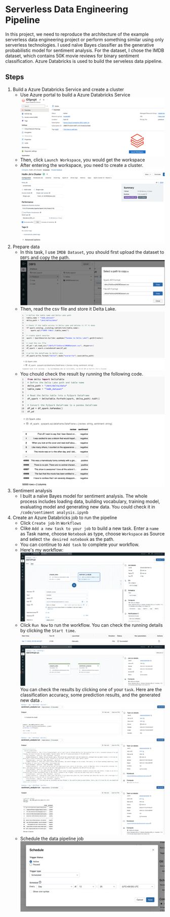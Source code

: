 # Serverless Data Engineering Pipeline
In this project, we need to reproduce the architecture of the example serverless data engineering project or perform something similar using only serverless technologies. I used naïve Bayes classifier as the generative probabilistic model for sentiment analysis. For the dataset, I chose the IMDB dataset, which contains 50K movie reviews for binary sentiment classification. Azure Databricks is used to build the serveless data pipeline.

## Steps
1. Build a Azure Databricks Service and create a cluster
   * Use Azure portal to build a Azure Databricks Service
   ![databrciks](https://github.com/JuliaJHL/imgs_readme/blob/main/ids721proj4/databricks.png)
   * Then, click `Launch Workspace`, you would get the workspace
   * After entering the workspace, you need to create a cluster.
   ![cluster](https://github.com/JuliaJHL/imgs_readme/blob/main/ids721proj4/cluster.png)
2. Prepare data
   * In this task, I use `IMDB Dataset`, you should first upload the dataset to `DBFS` and copy the path.
   ![dbfs](https://github.com/JuliaJHL/imgs_readme/blob/main/ids721proj4/dbfs.png)
   * Then, read the csv file and store it Delta Lake.
   ![read](https://github.com/JuliaJHL/imgs_readme/blob/main/ids721proj4/read.png)
   * You chould check the result by running the following code.
   ![delta](https://github.com/JuliaJHL/imgs_readme/blob/main/ids721proj4/delta.png)
3. Sentiment analysis
   * I built a naïve Bayes model for sentiment analysis. The whole process includes loading data, building vocabulary, training model, evaluating model and generating new data. You could check it in `/code/sentiment analysis.ipynb`
4. Create an Azure Databricks job to run the pipeline
   * Click `Create job` in `Workflows`
   * Clike `Add a new task to your job` to build a new task. Enter a `name` as Task name, choose `Notebook` as type, choose `Workspace` as Source and select `the desired notebook` as the path. 
   * You can continue to `Add task` to complete your workflow.
   * Here's my workflow:
     ![workflow](https://github.com/JuliaJHL/imgs_readme/blob/main/ids721proj4/workflow.png)
   * Click `Run Now` to run the workflow. You can check the running details by clicking the `Start time`.
     ![run](https://github.com/JuliaJHL/imgs_readme/blob/main/ids721proj4/run.png)
     ![details](https://github.com/JuliaJHL/imgs_readme/blob/main/ids721proj4/details.png)
     You can check the results by clicking one of your `task`. Here are the classification accuracy, some prediction results, and the generated new data .
     ![acc](https://github.com/JuliaJHL/imgs_readme/blob/main/ids721proj4/acc.png)
     ![samples](https://github.com/JuliaJHL/imgs_readme/blob/main/ids721proj4/samples.png)
     ![gen](https://github.com/JuliaJHL/imgs_readme/blob/main/ids721proj4/gen.png)
   * Schedule the data pipeline job
     ![trigger](https://github.com/JuliaJHL/imgs_readme/blob/main/ids721proj4/trigger.png)

